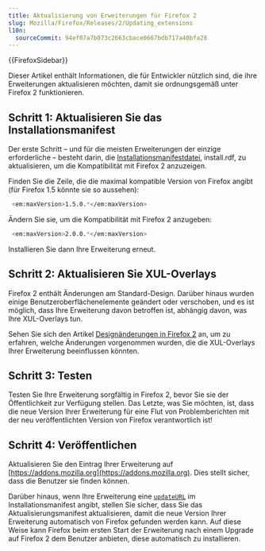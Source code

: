 ```yaml
---
title: Aktualisierung von Erweiterungen für Firefox 2
slug: Mozilla/Firefox/Releases/2/Updating_extensions
l10n:
  sourceCommit: 94ef07a7b073c2663cbace0667bdb717a40bfa28
---
```


{{FirefoxSidebar}}

Dieser Artikel enthält Informationen, die für Entwickler nützlich sind, die ihre Erweiterungen aktualisieren möchten, damit sie ordnungsgemäß unter Firefox 2 funktionieren.

## Schritt 1: Aktualisieren Sie das Installationsmanifest

Der erste Schritt – und für die meisten Erweiterungen der einzige erforderliche – besteht darin, die [Installationsmanifestdatei](/en-US/Install_Manifests), install.rdf, zu aktualisieren, um die Kompatibilität mit Firefox 2 anzuzeigen.

Finden Sie die Zeile, die die maximal kompatible Version von Firefox angibt (für Firefox 1.5 könnte sie so aussehen):

```bash
 <em:maxVersion>1.5.0.*</em:maxVersion>
```

Ändern Sie sie, um die Kompatibilität mit Firefox 2 anzugeben:

```bash
 <em:maxVersion>2.0.0.*</em:maxVersion>
```

Installieren Sie dann Ihre Erweiterung erneut.

## Schritt 2: Aktualisieren Sie XUL-Overlays

Firefox 2 enthält Änderungen am Standard-Design. Darüber hinaus wurden einige Benutzeroberflächenelemente geändert oder verschoben, und es ist möglich, dass Ihre Erweiterung davon betroffen ist, abhängig davon, was Ihre XUL-Overlays tun.

Sehen Sie sich den Artikel [Designänderungen in Firefox 2](/en-US/Theme_changes_in_Firefox_2) an, um zu erfahren, welche Änderungen vorgenommen wurden, die die XUL-Overlays Ihrer Erweiterung beeinflussen könnten.

## Schritt 3: Testen

Testen Sie Ihre Erweiterung sorgfältig in Firefox 2, bevor Sie sie der Öffentlichkeit zur Verfügung stellen. Das Letzte, was Sie möchten, ist, dass die neue Version Ihrer Erweiterung für eine Flut von Problemberichten mit der neu veröffentlichten Version von Firefox verantwortlich ist!

## Schritt 4: Veröffentlichen

Aktualisieren Sie den Eintrag Ihrer Erweiterung auf [https://addons.mozilla.org](https://addons.mozilla.org). Dies stellt sicher, dass die Benutzer sie finden können.

Darüber hinaus, wenn Ihre Erweiterung eine [`updateURL`](/en-US/Install_Manifests#updateurl) im Installationsmanifest angibt, stellen Sie sicher, dass Sie das Aktualisierungsmanifest aktualisieren, damit die neue Version Ihrer Erweiterung automatisch von Firefox gefunden werden kann. Auf diese Weise kann Firefox beim ersten Start der Erweiterung nach einem Upgrade auf Firefox 2 dem Benutzer anbieten, diese automatisch zu installieren.
